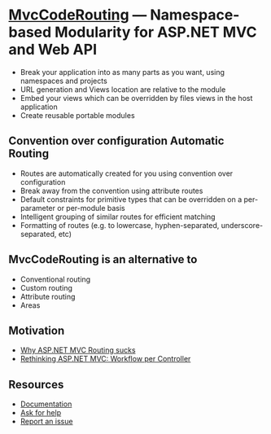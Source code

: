 ﻿[MvcCodeRouting](http://mvccoderouting.codeplex.com/) — Namespace-based Modularity for ASP.NET MVC and Web API
==============================================================================================================

- Break your application into as many parts as you want, using namespaces and projects
- URL generation and Views location are relative to the module
- Embed your views which can be overridden by files views in the host application
- Create reusable portable modules

Convention over configuration Automatic Routing
-----------------------------------------------
- Routes are automatically created for you using convention over configuration
- Break away from the convention using attribute routes
- Default constraints for primitive types that can be overridden on a per-parameter or per-module basis
- Intelligent grouping of similar routes for efficient matching
- Formatting of routes (e.g. to lowercase, hyphen-separated, underscore-separated, etc)

MvcCodeRouting is an alternative to
-----------------------------------
- Conventional routing
- Custom routing
- Attribute routing
- Areas

Motivation
----------
- [Why ASP.NET MVC Routing sucks](http://maxtoroq.github.io/2014/02/why-aspnet-mvc-routing-sucks.html)
- [Rethinking ASP.NET MVC: Workflow per Controller](http://maxtoroq.github.io/2013/02/aspnet-mvc-workflow-per-controller.html)

Resources
---------
- [Documentation](docs/README.md)
- [Ask for help](https://mvccoderouting.codeplex.com/discussions)
- [Report an issue](https://mvccoderouting.codeplex.com/workitem/list/basic)
